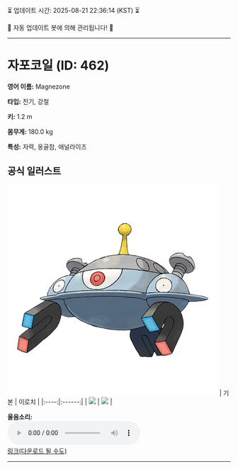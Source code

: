 
⏳ 업데이트 시간: 2025-08-21 22:36:14 (KST) ⏳

🤖 자동 업데이트 봇에 의해 관리됩니다! 🤖

---

# 자포코일 (ID: 462)
**영어 이름:** Magnezone

**타입:** 전기, 강철

**키:** 1.2 m

**몸무게:** 180.0 kg

**특성:** 자력, 옹골참, 애널라이즈

## 공식 일러스트
![](https://raw.githubusercontent.com/PokeAPI/sprites/master/sprites/pokemon/other/official-artwork/462.png)
| 기본 | 이로치 |
|:----:|:------:|
| <img src="http://play.pokemonshowdown.com/sprites/ani/magnezone.gif" width="200"> | <img src="http://play.pokemonshowdown.com/sprites/ani-shiny/magnezone.gif" width="200"> |

**울음소리:**<br><audio controls src="https://raw.githubusercontent.com/PokeAPI/cries/main/cries/pokemon/latest/462.ogg"></audio><br> [링크(다운로드 될 수도)](https://raw.githubusercontent.com/PokeAPI/cries/main/cries/pokemon/latest/462.ogg)


---
